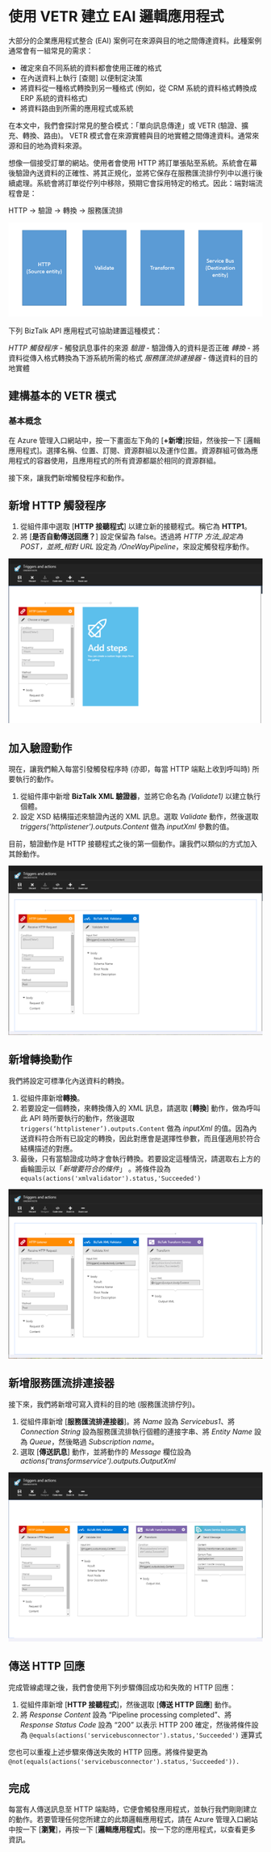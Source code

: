 <properties 
   pageTitle="使用 VETR 建立 EAI 邏輯應用程式" 
   description="本主題涵蓋 BizTalk XML 服務的驗證、編碼和轉換功能。" 
   services="app-service\logic" 
   documentationCenter=".net,nodejs,java" 
   authors="rajeshramabathiran" 
   manager="dwrede" 
   editor=""/>

<tags
   ms.service="app-service-logic"
   ms.devlang="multiple"
   ms.topic="article"
   ms.tgt_pltfrm="na"
   ms.workload="integration" 
   ms.date="06/24/2015"
   ms.author="rajram"/>


# 使用 VETR 建立 EAI 邏輯應用程式

大部分的企業應用程式整合 (EAI) 案例可在來源與目的地之間傳達資料。此種案例通常會有一組常見的需求：

- 確定來自不同系統的資料都會使用正確的格式
- 在內送資料上執行 [查閱] 以便制定決策
- 將資料從一種格式轉換到另一種格式 (例如，從 CRM 系統的資料格式轉換成 ERP 系統的資料格式)
- 將資料路由到所需的應用程式或系統

在本文中，我們會探討常見的整合模式：「單向訊息傳達」或 VETR (驗證、擴充、轉換、路由)。 VETR 模式會在來源實體與目的地實體之間傳達資料。通常來源和目的地為資料來源。

想像一個接受訂單的網站。使用者會使用 HTTP 將訂單張貼至系統。系統會在幕後驗證內送資料的正確性、將其正規化，並將它保存在服務匯流排佇列中以進行後續處理。系統會將訂單從佇列中移除，預期它會採用特定的格式。因此：端對端流程會是：

HTTP -> 驗證 -> 轉換 -> 服務匯流排

![基本 VETR 流程][1]

下列 BizTalk API 應用程式可協助建置這種模式：

*HTTP 觸發程序* - 觸發訊息事件的來源 *驗證* - 驗證傳入的資料是否正確 *轉換* - 將資料從傳入格式轉換為下游系統所需的格式 *服務匯流排連接器* - 傳送資料的目的地實體


## 建構基本的 VETR 模式
### 基本概念

在 Azure 管理入口網站中，按一下畫面左下角的 [**+新增**]按鈕，然後按一下 [邏輯應用程式]。選擇名稱、位置、訂閱、資源群組以及運作位置。資源群組可做為應用程式的容器使用，且應用程式的所有資源都屬於相同的資源群組。

接下來，讓我們新增觸發程序和動作。


## 新增 HTTP 觸發程序

1. 從組件庫中選取 [**HTTP 接聽程式**] 以建立新的接聽程式。稱它為 **HTTP1**。
2. 將 [**是否自動傳送回應？**] 設定保留為 false。透過將 _HTTP 方法_設定為 _POST_，並將_相對 URL_ 設定為 _/OneWayPipeline_，來設定觸發程序動作。

![HTTP 觸發程序][2]


## 加入驗證動作

現在，讓我們輸入每當引發觸發程序時 (亦即，每當 HTTP 端點上收到呼叫時) 所要執行的動作。

1. 從組件庫中新增 **BizTalk XML 驗證器**，並將它命名為 _(Validate1)_ 以建立執行個體。
2. 設定 XSD 結構描述來驗證內送的 XML 訊息。選取 _Validate_ 動作，然後選取 _triggers(‘httplistener’).outputs.Content_ 做為 _inputXml_ 參數的值。

目前，驗證動作是 HTTP 接聽程式之後的第一個動作。讓我們以類似的方式加入其餘動作。

![BizTalk XML 驗證器][3]


## 新增轉換動作
我們將設定可標準化內送資料的轉換。

1. 從組件庫新增**轉換**。 
2. 若要設定一個轉換，來轉換傳入的 XML 訊息，請選取 [**轉換**] 動作，做為呼叫此 API 時所要執行的動作，然後選取 ```triggers(‘httplistener’).outputs.Content``` 做為 _inputXml_ 的值。因為內送資料符合所有已設定的轉換，因此對應會是選擇性參數，而且僅適用於符合結構描述的對應。
3. 最後，只有當驗證成功時才會執行轉換。若要設定這種情況，請選取右上方的齒輪圖示以「_新增要符合的條件_」 。將條件設為 ```equals(actions('xmlvalidator').status,'Succeeded')```


![BizTalk 轉換][4]


## 新增服務匯流排連接器
接下來，我們將新增可寫入資料的目的地 (服務匯流排佇列)。

1. 從組件庫新增 [**服務匯流排連接器**]。將 _Name_ 設為 _Servicebus1_、將 _Connection String_ 設為服務匯流排執行個體的連接字串、將 _Entity Name_ 設為 _Queue_，然後略過 _Subscription name_。 
2. 選取 [**傳送訊息**] 動作，並將動作的 _Message_ 欄位設為 _actions('transformservice').outputs.OutputXml_

![服務匯流排][5]


## 傳送 HTTP 回應
完成管線處理之後，我們會使用下列步驟傳回成功和失敗的 HTTP 回應：

1. 從組件庫新增 [**HTTP 接聽程式**]，然後選取 [**傳送 HTTP 回應**] 動作。
2. 將 _Response Content_ 設為 “Pipeline processing completed”、將 _Response Status Code_ 設為 “200” 以表示 HTTP 200 確定，然後將條件設為 ```@equals(actions('servicebusconnector').status,'Succeeded')``` 運算式
	
您也可以重複上述步驟來傳送失敗的 HTTP 回應。將條件變更為 ```@not(equals(actions('servicebusconnector').status,'Succeeded')).```


## 完成
每當有人傳送訊息至 HTTP 端點時，它便會觸發應用程式，並執行我們剛剛建立的動作。若要管理任何您所建立的此類邏輯應用程式，請在 Azure 管理入口網站中按一下 [**瀏覽**]，再按一下 [**邏輯應用程式**]。按一下您的應用程式，以查看更多資訊。


<!--image references -->
[1]: ./media/app-service-logic-create-EAI-logic-app-using-VETR/BasicVETR.PNG
[2]: ./media/app-service-logic-create-EAI-logic-app-using-VETR/HTTPListener.PNG
[3]: ./media/app-service-logic-create-EAI-logic-app-using-VETR/BizTalkXMLValidator.PNG
[4]: ./media/app-service-logic-create-EAI-logic-app-using-VETR/BizTalkTransforms.PNG
[5]: ./media/app-service-logic-create-EAI-logic-app-using-VETR/AzureServiceBus.PNG

 

<!---HONumber=62-->